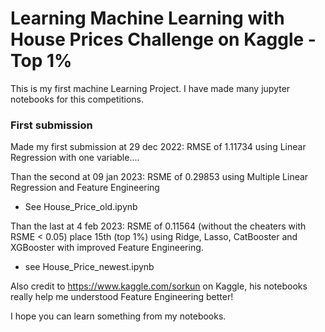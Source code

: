 # Learning Machine Learning with House Prices Challenge on Kaggle - Top 1%

This is my first machine Learning Project. 
I have made many jupyter notebooks for this competitions.

### First submission
Made my first submission at 29 dec 2022: RMSE of 1.11734 using Linear Regression with one variable....

Than the second at 09 jan 2023: RSME of 0.29853 using Multiple Linear Regression and Feature Engineering
- See House_Price_old.ipynb

Than the last at 4 feb 2023: RSME of 0.11564 (without the cheaters with RSME < 0.05) place 15th (top 1%) using Ridge, Lasso, CatBooster and XGBooster with improved Feature Engineering. 
- see House_Price_newest.ipynb

Also credit to https://www.kaggle.com/sorkun on Kaggle, his notebooks really help me understood Feature Engineering better!

I hope you can learn something from my notebooks.
